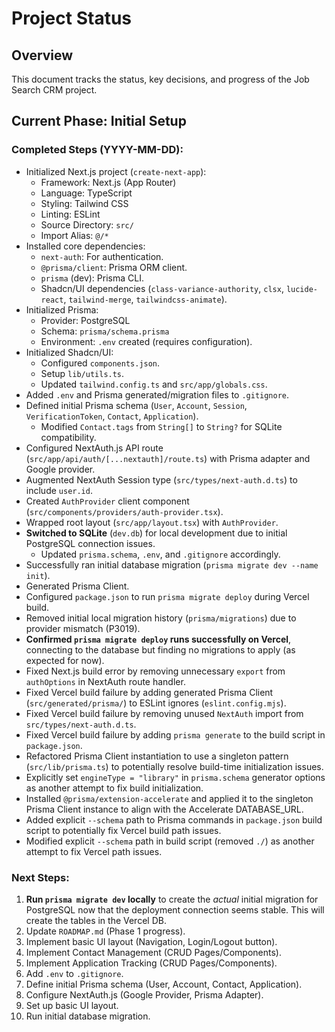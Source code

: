 # Project Status

## Overview

This document tracks the status, key decisions, and progress of the Job Search CRM project.

## Current Phase: Initial Setup

### Completed Steps (YYYY-MM-DD):

*   Initialized Next.js project (`create-next-app`):
    *   Framework: Next.js (App Router)
    *   Language: TypeScript
    *   Styling: Tailwind CSS
    *   Linting: ESLint
    *   Source Directory: `src/`
    *   Import Alias: `@/*`
*   Installed core dependencies:
    *   `next-auth`: For authentication.
    *   `@prisma/client`: Prisma ORM client.
    *   `prisma` (dev): Prisma CLI.
    *   Shadcn/UI dependencies (`class-variance-authority`, `clsx`, `lucide-react`, `tailwind-merge`, `tailwindcss-animate`).
*   Initialized Prisma:
    *   Provider: PostgreSQL
    *   Schema: `prisma/schema.prisma`
    *   Environment: `.env` created (requires configuration).
*   Initialized Shadcn/UI:
    *   Configured `components.json`.
    *   Setup `lib/utils.ts`.
    *   Updated `tailwind.config.ts` and `src/app/globals.css`.
*   Added `.env` and Prisma generated/migration files to `.gitignore`.
*   Defined initial Prisma schema (`User`, `Account`, `Session`, `VerificationToken`, `Contact`, `Application`).
    *   Modified `Contact.tags` from `String[]` to `String?` for SQLite compatibility.
*   Configured NextAuth.js API route (`src/app/api/auth/[...nextauth]/route.ts`) with Prisma adapter and Google provider.
*   Augmented NextAuth Session type (`src/types/next-auth.d.ts`) to include `user.id`.
*   Created `AuthProvider` client component (`src/components/providers/auth-provider.tsx`).
*   Wrapped root layout (`src/app/layout.tsx`) with `AuthProvider`.
*   **Switched to SQLite** (`dev.db`) for local development due to initial PostgreSQL connection issues.
    *   Updated `prisma.schema`, `.env`, and `.gitignore` accordingly.
*   Successfully ran initial database migration (`prisma migrate dev --name init`).
*   Generated Prisma Client.
*   Configured `package.json` to run `prisma migrate deploy` during Vercel build.
*   Removed initial local migration history (`prisma/migrations`) due to provider mismatch (P3019).
*   **Confirmed `prisma migrate deploy` runs successfully on Vercel**, connecting to the database but finding no migrations to apply (as expected for now).
*   Fixed Next.js build error by removing unnecessary `export` from `authOptions` in NextAuth route handler.
*   Fixed Vercel build failure by adding generated Prisma Client (`src/generated/prisma/`) to ESLint ignores (`eslint.config.mjs`).
*   Fixed Vercel build failure by removing unused `NextAuth` import from `src/types/next-auth.d.ts`.
*   Fixed Vercel build failure by adding `prisma generate` to the build script in `package.json`.
*   Refactored Prisma Client instantiation to use a singleton pattern (`src/lib/prisma.ts`) to potentially resolve build-time initialization issues.
*   Explicitly set `engineType = "library"` in `prisma.schema` generator options as another attempt to fix build initialization.
*   Installed `@prisma/extension-accelerate` and applied it to the singleton Prisma Client instance to align with the Accelerate DATABASE_URL.
*   Added explicit `--schema` path to Prisma commands in `package.json` build script to potentially fix Vercel build path issues.
*   Modified explicit `--schema` path in build script (removed `./`) as another attempt to fix Vercel path issues.

### Next Steps:

1.  **Run `prisma migrate dev` locally** to create the *actual* initial migration for PostgreSQL now that the deployment connection seems stable. This will create the tables in the Vercel DB.
2.  Update `ROADMAP.md` (Phase 1 progress).
3.  Implement basic UI layout (Navigation, Login/Logout button).
4.  Implement Contact Management (CRUD Pages/Components).
5.  Implement Application Tracking (CRUD Pages/Components).
6.  Add `.env` to `.gitignore`.
7.  Define initial Prisma schema (User, Account, Contact, Application).
8.  Configure NextAuth.js (Google Provider, Prisma Adapter).
9.  Set up basic UI layout.
10. Run initial database migration. 